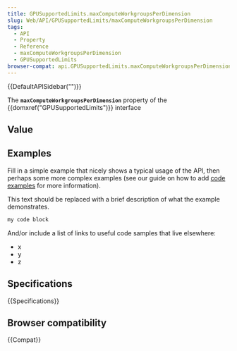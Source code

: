 ```yaml
---
title: GPUSupportedLimits.maxComputeWorkgroupsPerDimension
slug: Web/API/GPUSupportedLimits/maxComputeWorkgroupsPerDimension
tags:
  - API
  - Property
  - Reference
  - maxComputeWorkgroupsPerDimension
  - GPUSupportedLimits
browser-compat: api.GPUSupportedLimits.maxComputeWorkgroupsPerDimension
---
```

{{DefaultAPISidebar("")}}

The **`maxComputeWorkgroupsPerDimension`** property of the {{domxref("GPUSupportedLimits")}} interface 

## Value



## Examples

Fill in a simple example that nicely shows a typical usage of the API, then perhaps some more complex examples (see our guide on how to add [code examples](/en-US/docs/MDN/Contribute/Structures/Code_examples) for more information).

This text should be replaced with a brief description of what the example demonstrates.

```js
my code block
```

And/or include a list of links to useful code samples that live elsewhere:

*   x
*   y
*   z

## Specifications

{{Specifications}}

## Browser compatibility

{{Compat}}


